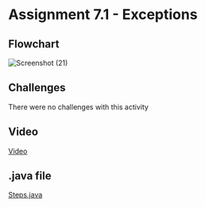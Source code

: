 
# Assignment 7.1 - Exceptions

## Flowchart


![Screenshot (21)](https://github.com/Gabrielboudreau/MyRepo/assets/89223461/0e14ba3e-5bc3-4f12-834c-aa83818f049d)



## Challenges

There were no challenges with this activity 

## Video

[Video](https://www.loom.com/share/629853c750c54f909f9bc06cdf56bf9a?sid=7def32b4-8357-4ae1-9988-0428ea22530e)

## .java file

[Steps.java](https://github.com/Gabrielboudreau/MyRepo/blob/main/Main/Projects/Steps.java)
